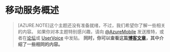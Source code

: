 <properties urlDisplayName="Mobile Services Overview" pageTitle="移动服务概述 |移动开发人员中心" metaKeywords="" description="了解移动服务。" metaCanonical="" disqusComments="1" umbracoNaviHide="1" documentationCenter="Mobile" title="Mobile Services Overview" authors="mahender"  manager="dwrede" services="mobile-services"/>

<tags ms.service="mobile-services" ms.date="08/19/2014" wacn.date="07/25/2015"/>

#  移动服务概述


>[AZURE.NOTE]这个主题还没有准备就绪，不过，我们希望你了解一些相关的内容。 如果你对本主题特别感兴趣，请向 [@AzureMobile] 发送推特，或者在[论坛]或 [UserVoice] 中发贴。
> **同时，你可以查看这篇[博客文章]，其中介绍了一些相同的内容。**



<!-- URLs. -->
[@AzureMobile]: https://twitter.com/AzureMobile
[论坛]: http://social.msdn.microsoft.com/Forums/windowsazure/zh-cn/home?forum=azuremobile
[UserVoice]: http://feedback.azure.com/forums/216254-mobile-services
[博客文章]: http://azure.microsoft.com/blog/2014/07/11/azure-mobile-services-why-should-asp-net-developers-care/

<!---HONumber=HO63-->